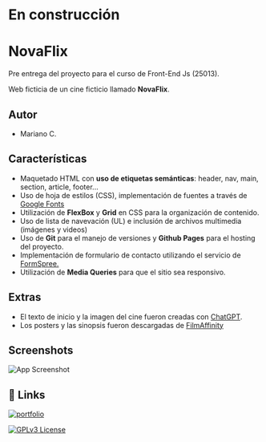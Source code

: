 # En construcción

# NovaFlix
Pre entrega del proyecto para el curso de Front-End Js (25013).

Web ficticia de un cine ficticio llamado **NovaFlix**.

## Autor

- Mariano C.

## Características

- Maquetado HTML con **uso de etiquetas semánticas**: header, nav, main, section, article, footer...
- Uso de hoja de estilos (CSS), implementación de fuentes a través de [Google Fonts](https://fonts.google.com/)
- Utilización de **FlexBox** y **Grid** en CSS para la organización de contenido.
- Uso de lista de navevación (UL) e inclusión de archivos multimedia (imágenes y videos)
- Uso de **Git** para el manejo de versiones y **Github Pages** para el hosting del proyecto.
- Implementación de formulario de contacto utilizando el servicio de [FormSpree.](https://formspree.io/)
- Utilización de **Media Queries** para que el sitio sea responsivo.

## Extras
- El texto de inicio y la imagen del cine fueron creadas con [ChatGPT](https://chatgpt.com/).
- Los posters y las sinopsis fueron descargadas de [FilmAffinity](https://www.filmaffinity.com/es/main.html)

## Screenshots

![App Screenshot](https://via.placeholder.com/468x300?text=App+Screenshot+Here)


## 🔗 Links
[![portfolio](https://img.shields.io/badge/my_portfolio-000?style=for-the-badge&logo=ko-fi&logoColor=white)](https://www.github.com/mcattani)

[![GPLv3 License](https://img.shields.io/badge/License-GPL%20v3-yellow.svg)](https://opensource.org/licenses/)


